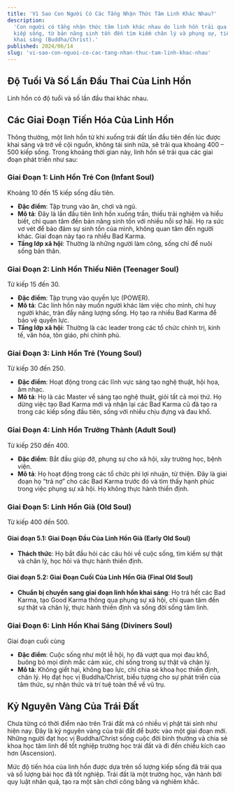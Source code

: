 ```yaml
---
title: 'Vì Sao Con Người Có Các Tầng Nhận Thức Tâm Linh Khác Nhau?'
description:
  'Con người có tầng nhận thức tâm linh khác nhau do linh hồn trải qua nhiều
  kiếp sống, từ bản năng sinh tồn đến tìm kiếm chân lý và phụng sự, tiến tới
  khai sáng (Buddha/Christ).'
published: 2024/06/14
slug: 'vi-sao-con-nguoi-co-cac-tang-nhan-thuc-tam-linh-khac-nhau'
---
```


## Độ Tuổi Và Số Lần Đầu Thai Của Linh Hồn

Linh hồn có độ tuổi và số lần đầu thai khác nhau.

## Các Giai Đoạn Tiến Hóa Của Linh Hồn

Thông thường, một linh hồn từ khi xuống trái đất lần đầu tiên đến lúc được khai
sáng và trở về cội nguồn, không tái sinh nữa, sẽ trải qua khoảng 400 – 500 kiếp
sống. Trong khoảng thời gian này, linh hồn sẽ trải qua các giai đoạn phát triển
như sau:

### Giai Đoạn 1: Linh Hồn Trẻ Con (Infant Soul)

Khoảng 10 đến 15 kiếp sống đầu tiên.

- **Đặc điểm**: Tập trung vào ăn, chơi và ngủ.
- **Mô tả**: Đây là lần đầu tiên linh hồn xuống trần, thiếu trải nghiệm và hiểu
  biết, chỉ quan tâm đến bản năng sinh tồn với nhiều nỗi sợ hãi. Họ ra sức vơ
  vét để bảo đảm sự sinh tồn của mình, không quan tâm đến người khác. Giai đoạn
  này tạo ra nhiều Bad Karma.
- **Tầng lớp xã hội**: Thường là những người làm công, sống chỉ để nuôi sống bản
  thân.

### Giai Đoạn 2: Linh Hồn Thiếu Niên (Teenager Soul)

Từ kiếp 15 đến 30.

- **Đặc điểm**: Tập trung vào quyền lực (POWER).
- **Mô tả**: Các linh hồn này muốn người khác làm việc cho mình, chỉ huy người
  khác, tràn đầy năng lượng sống. Họ tạo ra nhiều Bad Karma để bảo vệ quyền lực.
- **Tầng lớp xã hội**: Thường là các leader trong các tổ chức chính trị, kinh
  tế, văn hóa, tôn giáo, phi chính phủ.

### Giai Đoạn 3: Linh Hồn Trẻ (Young Soul)

Từ kiếp 30 đến 250.

- **Đặc điểm**: Hoạt động trong các lĩnh vực sáng tạo nghệ thuật, hội họa, âm
  nhạc.
- **Mô tả**: Họ là các Master về sáng tạo nghệ thuật, giỏi tất cả mọi thứ. Họ
  dừng việc tạo Bad Karma mới và nhận lại các Bad Karma cũ đã tạo ra trong các
  kiếp sống đầu tiên, sống với nhiều chịu đựng và đau khổ.

### Giai Đoạn 4: Linh Hồn Trưởng Thành (Adult Soul)

Từ kiếp 250 đến 400.

- **Đặc điểm**: Bắt đầu giúp đỡ, phụng sự cho xã hội, xây trường học, bệnh viện.
- **Mô tả**: Họ hoạt động trong các tổ chức phi lợi nhuận, từ thiện. Đây là giai
  đoạn họ “trả nợ” cho các Bad Karma trước đó và tìm thấy hạnh phúc trong việc
  phụng sự xã hội. Họ không thực hành thiền định.

### Giai Đoạn 5: Linh Hồn Già (Old Soul)

Từ kiếp 400 đến 500.

#### Giai đoạn 5.1: Giai Đoạn Đầu Của Linh Hồn Già (Early Old Soul)

- **Thách thức**: Họ bắt đầu hỏi các câu hỏi về cuộc sống, tìm kiếm sự thật và
  chân lý, học hỏi và thực hành thiền định.

#### Giai đoạn 5.2: Giai Đoạn Cuối Của Linh Hồn Già (Final Old Soul)

- **Chuẩn bị chuyển sang giai đoạn linh hồn khai sáng**: Họ trả hết các Bad
  Karma, tạo Good Karma thông qua phụng sự xã hội, chỉ quan tâm đến sự thật và
  chân lý, thực hành thiền định và sống đời sống tâm linh.

### Giai Đoạn 6: Linh Hồn Khai Sáng (Diviners Soul)

Giai đoạn cuối cùng

- **Đặc điểm**: Cuộc sống như một lễ hội, họ đã vượt qua mọi đau khổ, buông bỏ
  mọi dính mắc cảm xúc, chỉ sống trong sự thật và chân lý.
- **Mô tả**: Không giết hại, không bạo lực, chỉ chia sẻ khoa học thiền định,
  chân lý. Họ đạt học vị Buddha/Christ, biểu tượng cho sự phát triển của tâm
  thức, sự nhận thức và trí tuệ toàn thể về vũ trụ.

## Kỷ Nguyên Vàng Của Trái Đất

Chưa từng có thời điểm nào trên Trái đất mà có nhiều vị phật tái sinh như hiện
nay. Đây là kỷ nguyên vàng của trái đất để bước vào một giai đoạn mới. Những
người đạt học vị Buddha/Christ sống cuộc đời bình thường và chia sẻ khoa học tâm
linh để tốt nghiệp trường học trái đất và đi đến chiều kích cao hơn (Ascension).

Mức độ tiến hóa của linh hồn được dựa trên số lượng kiếp sống đã trải qua và số
lượng bài học đã tốt nghiệp. Trái đất là một trường học, vận hành bởi quy luật
nhân quả, tạo ra một sân chơi công bằng và nghiêm khắc.
